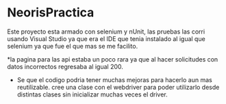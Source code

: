 # NeorisPractica

Este proyecto esta armado con selenium y nUnit, las pruebas las corri usando Visual Studio ya que era el IDE que tenia instalado al igual que selenium ya que fue el que mas se me facilito. 

*la pagina para las api estaba un poco rara ya que al hacer solicitudes con datos incorrectos regresaba al igual 200.
* Se que el codigo podria tener muchas mejoras para hacerlo aun mas reutilizable. cree una clase con el webdriver para poder utilizarlo desde distintas clases sin inicializar muchas veces el driver.

